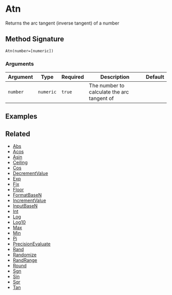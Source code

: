 # Atn

Returns the arc tangent (inverse tangent) of a number

## Method Signature

```
Atn(number=[numeric])
```

### Arguments

| Argument | Type      | Required | Description                                | Default |
| -------- | --------- | -------- | ------------------------------------------ | ------- |
| `number` | `numeric` | `true`   | The number to calculate the arc tangent of |         |

## Examples

## Related

* [Abs](abs.md)
* [Acos](acos.md)
* [Asin](asin.md)
* [Ceiling](ceiling.md)
* [Cos](cos.md)
* [DecrementValue](decrementvalue.md)
* [Exp](exp.md)
* [Fix](fix.md)
* [Floor](floor.md)
* [FormatBaseN](formatbasen.md)
* [IncrementValue](incrementvalue.md)
* [InputBaseN](inputbasen.md)
* [Int](int.md)
* [Log](log.md)
* [Log10](log10.md)
* [Max](max.md)
* [Min](min.md)
* [Pi](pi.md)
* [PrecisionEvaluate](PrecisionEvaluate.md)
* [Rand](rand.md)
* [Randomize](Randomize.md)
* [RandRange](randrange.md)
* [Round](round.md)
* [Sgn](sgn.md)
* [Sin](sin.md)
* [Sqr](sqr.md)
* [Tan](tan.md)
